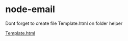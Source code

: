 # node-email

Dont forget to create file Template.html on folder helper

[Template.html](https://gist.github.com/muhammadzhuhry/5e8c1ba9bf5f824c2f0ef41d5bec76d8)
